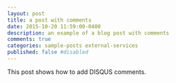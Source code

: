 ```yaml
---
layout: post
title: a post with comments
date: 2015-10-20 11:59:00-0400
description: an example of a blog post with comments
comments: true
categories: sample-posts external-services
published: false #disabled
---
```

This post shows how to add DISQUS comments.
